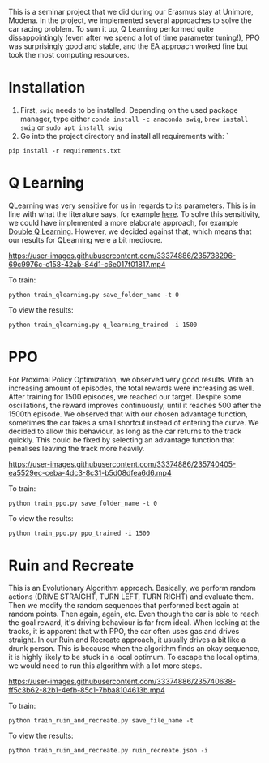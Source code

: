 This is a seminar project that we did during our Erasmus stay at Unimore, Modena. In the project, we implemented several approaches to solve the car racing problem. To sum it up, Q Learning performed quite dissappointingly (even after we spend a lot of time parameter tuning!), PPO was surprisingly good and stable, and the EA approach worked fine but took the most computing resources.


# Installation

1. First, `swig` needs to be installed. Depending on the used package manager, type either `conda install -c anaconda swig`, `brew install swig` or `sudo apt install swig`
2. Go into the project directory and install all requirements with: `
````
pip install -r requirements.txt
````


# Q Learning

QLearning was very sensitive for us in regards to its parameters. This is in line with what the literature says, for example [here](https://w3.cs.jmu.edu/spragunr/papers/rldm2015.pdf). To solve this sensitivity, we could have implemented a more elaborate approach, for example [Double Q Learning](https://arxiv.org/pdf/1509.06461.pdf). However, we decided against that, which means that our results for QLearning were a bit mediocre.

https://user-images.githubusercontent.com/33374886/235738296-69c9976c-c158-42ab-84d1-c6e017f01817.mp4


To train: 
````
python train_qlearning.py save_folder_name -t 0
````

To view the results:
````
python train_qlearning.py q_learning_trained -i 1500
````



# PPO

For Proximal Policy Optimization, we observed very good results. With an increasing amount of episodes, the total rewards were increasing as well. After training for 1500 episodes, we reached our target. Despite some oscillations, the reward improves continuously, until it reaches
500 after the 1500th episode. We observed that with our chosen advantage function, sometimes the car takes a small shortcut instead of entering the curve. We decided to allow this behaviour, as long as the car returns to the track quickly. This could be fixed by selecting an advantage function that penalises leaving the track more heavily. 



https://user-images.githubusercontent.com/33374886/235740405-ea5529ec-ceba-4dc3-8c31-b5d08dfea6d6.mp4


To train: 
````
python train_ppo.py save_folder_name -t 0
````

To view the results:
````
python train_ppo.py ppo_trained -i 1500
````

# Ruin and Recreate
This is an Evolutionary Algorithm approach. Basically, we perform random actions (DRIVE STRAIGHT, TURN LEFT, TURN RIGHT) and evaluate them. Then we modify the random sequences that performed best again at random points. Then again, again, etc. Even though the car is able to reach the goal reward, it's driving behaviour is far from ideal. When looking at the tracks, it is apparent that with PPO, the car often uses gas and drives straight. In our Ruin and Recreate approach, it usually drives a bit like a drunk person. This is because when the algorithm finds an okay sequence, it is highly likely to be stuck in a local optimum. To escape the local optima, we would need to run this algorithm with a lot more steps.



https://user-images.githubusercontent.com/33374886/235740638-ff5c3b62-82b1-4efb-85c1-7bba8104613b.mp4


To train: 
````
python train_ruin_and_recreate.py save_file_name -t
````

To view the results:
````
python train_ruin_and_recreate.py ruin_recreate.json -i
````
